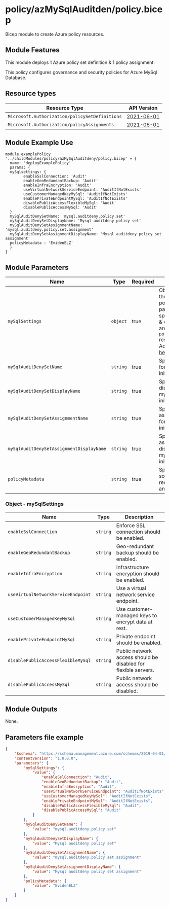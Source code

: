 # policy/azMySqlAuditden/policy.bicep
Bicep module to create Azure policy resources.

## Module Features
This module deploys 1 Azure policy set definition & 1 policy assignment.

This policy configures governance and security policies for Azure MySql Database.

## Resource types

| Resource Type | API Version |
| --- | --- |
| `Microsoft.Authorization/policySetDefinitions` | [2021-06-01](https://docs.microsoft.com/en-us/azure/templates/microsoft.authorization/2021-06-01/policysetdefinitions) |
| `Microsoft.Authorization/policyAssignments` | [2021-06-01](https://docs.microsoft.com/en-us/azure/templates/microsoft.authorization/2021-06-01/policyassignments) |


## Module Example Use
```bicep
module examplePolicy '../childModules/policy/azMySqlAuditdeny/policy.bicep' = {
  name: 'deployExamplePolicy'
  params: {
  mySqlsettings: {
        enableSslConnection: 'Audit'
        enableGeoRedundantBackup: 'Audit'
        enableInfraEncryption: 'Audit'
        useVirtualNetworkServiceEndpoint: 'AuditIfNotExists'
        useCustomerManagedKeyMySql: 'AuditIfNotExists'
        enablePrivateEndpointMySql: 'AuditIfNotExists'
        disablePublicAccessFlexibleMySql: 'Audit'
        disablePublicAccessMySql: 'Audit'
  }
  mySqlAuditDenySetName: 'mysql.auditdeny.policy.set'
  mySqlAuditDenySetDisplayName: 'Mysql auditdeny policy set'
  mySqlAuditDenySetAssignmentName: 'mysql.auditdeny.policy.set.assignment'
  mySqlAuditDenySetAssignmentDisplayName: 'Mysql auditdeny policy set assignment'
  policyMetadata : 'EvidenELZ'
  }
}
```

## Module Parameters

| Name | Type | Required | Description |
| --- | --- | --- | --- |
| `mySqlSettings` | `object` | true | Object which sets the values of the policy set definition parameters. The specific parameters & what they are for, are described in the `policySetDefinition` resource block. Additional Details [here](#array---mysqlsettings).|
| `mySqlAuditDenySetName` | `string` | true | Specify set name for mysql audit deny initiative |
| `mySqlAuditDenySetDisplayName` | `string` | true | Specify displayname for mysql audit deny initiative |
| `mySqlAuditDenySetAssignmentName` | `string` | true | Specify set assignment name for mysql audit deny initiative |
| `mySqlAuditDenySetAssignmentDisplayName` | `string` | true | Specify set assignment displayname for mysql audit deny initiative |
| `policyMetadata` | `string` | true | Specify metadata source value required for billing and monitoring. |


### Object - mySqlSettings
| Name | Type | Description |
| --- | --- | --- |
| `enableSslConnection` | `string` | Enforce SSL connection should be enabled. |
| `enableGeoRedundantBackup` | `string` | Geo-redundant backup should be enabled. |
| `enableInfraEncryption` | `string` | Infrastructure encryption should be enabled. |
| `useVirtualNetworkServiceEndpoint` | `string` | Use a virtual network service endpoint.|
| `useCustomerManagedKeyMySql` | `string` | Use customer-managed keys to encrypt data at rest. |
| `enablePrivateEndpointMySql` | `string` | Private endpoint should be enabled.|
| `disablePublicAccessFlexibleMySql` | `string` | Public network access should be disabled for flexible servers.|
| `disablePublicAccessMySql` | `string` | Public network access should be disabled. |


## Module Outputs
None.


## Parameters file example
```json
{
    "$schema": "https://schema.management.azure.com/schemas/2019-04-01/deploymentParameters.json#",
    "contentVersion": "1.0.0.0",
    "parameters": {
        "mySqlSettings": {
            "value": {
                "enableSslConnection": "Audit",
                "enableGeoRedundantBackup": "Audit",
                "enableInfraEncryption": "Audit",
                "useVirtualNetworkServiceEndpoint": "AuditIfNotExists",
                "useCustomerManagedKeyMySql": "AuditIfNotExists",
                "enablePrivateEndpointMySql": "AuditIfNotExists",
                "disablePublicAccessFlexibleMySql": "Audit",
                "disablePublicAccessMySql": "Audit"
            }
        },
        "mySqlAuditDenySetName": {
            "value": "mysql.auditdeny.policy.set"
        },
        "mySqlAuditDenySetDisplayName": {
            "value": "Mysql auditdeny policy set"
        },
        "mySqlAuditDenySetAssignmentName": {
            "value": "mysql.auditdeny.policy.set.assignment"
        },
        "mySqlAuditDenySetAssignmentDisplayName": {
            "value": "Mysql auditdeny policy set assignment"
        },
        "policyMetadata": {
            "value": "EvidenELZ"
        }
    }
}
```